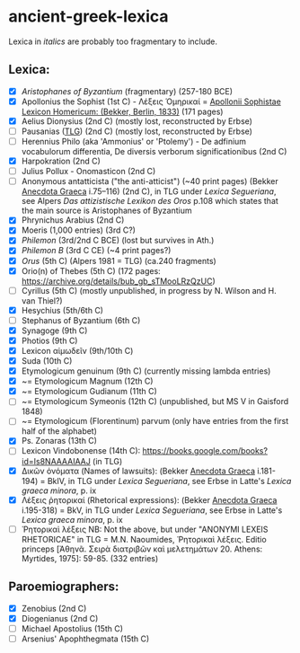 # ancient-greek-lexica

Lexica in *italics* are probably too fragmentary to include.

## Lexica:
- [X] *Aristophanes of Byzantium* (fragmentary) (257-180 BCE)
- [x] Apollonius the Sophist (1st C) - Λέξεις Ὁμηρικαί = [Apollonii Sophistae Lexicon Homericum: (Bekker, Berlin, 1833)](https://archive.org/details/apolloniisophis00bekkgoog) (171 pages)
- [x] Aelius Dionysius (2nd C) (mostly lost, reconstructed by Erbse)
- [ ] Pausanias ([TLG](http://stephanus.tlg.uci.edu/Iris/inst/browser.jsp#doc=tlg&aid=1569&wid=001&st=0&l=20)) (2nd C) (mostly lost, reconstructed by Erbse)
- [ ] Herennius Philo (aka 'Ammonius' or 'Ptolemy') - De adfinium vocabulorum differentia, De diversis verborum significationibus (2nd C)
- [x] Harpokration (2nd C)
- [ ] Julius Pollux - Onomasticon (2nd C)
- [ ] Anonymous antatticista ("the anti-atticist") (~40 print pages) (Bekker [Anecdota Graeca](https://archive.org/details/anecdotagraeca00bekkgoog) i.75–116) (2nd C), in TLG under *Lexica Segueriana*, see Alpers *Das attizistische Lexikon des Oros* p.108 which states that the main source is Aristophanes of Byzantium
- [x] Phrynichus Arabius (2nd C)
- [x] Moeris (1,000 entries) (3rd C?)
- [X] *Philemon* (3rd/2nd C BCE) (lost but survives in Ath.)
- [X] *Philemon B* (3rd C CE) (~4 print pages?)
- [X] *Orus* (5th C) (Alpers 1981 = TLG) (ca.240 fragments)
- [x] Orio(n) of Thebes (5th C) (172 pages: <https://archive.org/details/bub_gb_sTMooLRzQzUC>)
- [ ] Cyrillus (5th C) (mostly unpublished, in progress by N. Wilson and H. van Thiel?)
- [x] Hesychius (5th/6th C)
- [ ] Stephanus of Byzantium (6th C)
- [x] Synagoge (9th C)
- [x] Photios (9th C)
- [x] Lexicon αἱμωδεῖν (9th/10th C)
- [x] Suda (10th C)
- [x] Etymologicum genuinum (9th C) (currently missing lambda entries)
- [x] ~= Etymologicum Magnum (12th C)
- [x] ~= Etymologicum Gudianum (11th C)
- [ ] ~= Etymologicum Symeonis (12th C) (unpublished, but MS V in Gaisford 1848)
- [ ] ~= Etymologicum (Florentinum) parvum (only have entries from the first half of the alphabet)
- [x] Ps. Zonaras (13th C)
- [ ] Lexicon Vindobonense (14th C): <https://books.google.com/books?id=Is8NAAAAIAAJ> (in TLG)
- [x] Δικῶν ὀνόματα (Names of lawsuits): (Bekker [Anecdota Graeca](https://archive.org/details/anecdotagraeca00bekkgoog) i.181-194) = BkIV, in TLG under *Lexica Segueriana*, see Erbse in Latte's *Lexica graeca minora*, p. ix
- [x] Λέξεις ῥητορικαί (Rhetorical expressions): (Bekker [Anecdota Graeca](https://archive.org/details/anecdotagraeca00bekkgoog) i.195-318) = BkV, in TLG under *Lexica Segueriana*, see Erbse in Latte's *Lexica graeca minora*, p. ix
- [ ] Ῥητορικαὶ λέξεις NB: Not the above, but under "ANONYMI LEXEIS RHETORICAE" in TLG = M.N. Naoumides, Ῥητορικαὶ λέξεις. Editio princeps [Ἀθηνᾶ. Σειρὰ διατριβῶν καὶ μελετημάτων 20. Athens: Myrtides, 1975]: 59-85. (332 entries)

## Paroemiographers:
- [x] Zenobius (2nd C)
- [x] Diogenianus (2nd C)
- [ ] Michael Apostolius (15th C)
- [ ] Arsenius' Apophthegmata (15th C)
